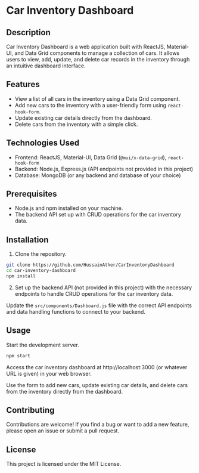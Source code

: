 # Car Inventory Dashboard

## Description

Car Inventory Dashboard is a web application built with ReactJS, Material-UI, and Data Grid components to manage a collection of cars. It allows users to view, add, update, and delete car records in the inventory through an intuitive dashboard interface.

## Features

- View a list of all cars in the inventory using a Data Grid component.
- Add new cars to the inventory with a user-friendly form using `react-hook-form`.
- Update existing car details directly from the dashboard.
- Delete cars from the inventory with a simple click.

## Technologies Used

- Frontend: ReactJS, Material-UI, Data Grid (`@mui/x-data-grid`), `react-hook-form`
- Backend: Node.js, Express.js (API endpoints not provided in this project)
- Database: MongoDB (or any backend and database of your choice)

## Prerequisites

- Node.js and npm installed on your machine.
- The backend API set up with CRUD operations for the car inventory data.

## Installation

1. Clone the repository.

```bash
git clone https://github.com/HussainAther/CarInventoryDashboard
cd car-inventory-dashboard
npm install
```

2. Set up the backend API (not provided in this project) with the necessary endpoints to handle CRUD operations for the car inventory data.

Update the `src/components/Dashboard.js` file with the correct API endpoints and data handling functions to connect to your backend.

## Usage
Start the development server.

```bash
npm start
```

Access the car inventory dashboard at http://localhost:3000 (or whatever URL is given) in your web browser.

Use the form to add new cars, update existing car details, and delete cars from the inventory directly from the dashboard.

## Contributing
Contributions are welcome! If you find a bug or want to add a new feature, please open an issue or submit a pull request.

## License
This project is licensed under the MIT License.

